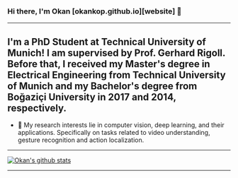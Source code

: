 ### Hi there, I'm Okan [okankop.github.io][website] 👋
---
## I'm a PhD Student at Technical University of Munich! I am supervised by Prof. Gerhard Rigoll. Before that, I received my Master's degree in Electrical Engineering from Technical University of Munich and my Bachelor's degree from Boğaziçi University in 2017 and 2014, respectively.
- 🔭 My research interests lie in computer vision, deep learning, and their applications. Specifically on tasks related to video understanding, gesture recognition and action localization.

---
[![Okan's github stats](https://github-readme-stats.vercel.app/api?username=okankop&count_private=true&show_icons=true)](https://github.com/anuraghazra/github-readme-stats)

---
